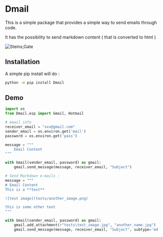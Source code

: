 # Dmail

This is a simple package that provides a simple way to send emails through code.

It has the possibility to send markdown content ( that is converted to html )

![Steins;Gate](https://media.giphy.com/media/jGJWV3AnjiC4M/giphy.gif)

## Installation

A simple pip install will do :

```bash
python -m pip install Dmail
```

## Demo

```python
import os
from Dmail.esp import Gmail, Hotmail

# email info
receiver_email = "xxx@gmail.com"
sender_email = os.environ.get('mail')
password = os.environ.get('pass')

message = """
    Email Content
"""

with Gmail(sender_email, password) as gmail:
    gmail.send_message(message, receiver_email, "Subject")

# Send Markdown e-mails :
message = """
# Email Content
This is a **test**

![test image](tests/another_image.png)

this is some other text
"""

with Gmail(sender_email, password) as gmail:
    gmail.add_attachment(r"tests\test_image.jpg", "another_name.jpg")
    gmail.send_message(message, receiver_email, "Subject", subtype='md')
```
